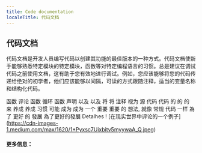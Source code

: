 ```yaml
---
title: Code documentation
localeTitle: 代码文档
---
```

## 代码文档

代码文档是开发人员编写代码以创建其功能的最佳版本的一种方式。代码文档使新手能够熟悉特定模块的特定模块，函数等对特定编程语言的习惯。总是建议在调试代码之前使用文档，这有助于您有效地进行调试。例如，您应该能够将您的代码传递给绝对的初学者，他们应该能够以间隔，可读的方式跟随注释，适当的变量名称和结构化代码。

函数 评论 函数 循环 函数 声明 以及 以及 将 将 注释 视为 源 代码 代码 的 的 的 来 养成 养成 习惯 可能 成为 成为 一个 重要 重要 的 想法, 就像 常规 代码 一样 為了 更好 的 發展 為了更好的發展
Detalhes
! [在现实世界中评论的一个例子] (https://cdn-images-1.medium.com/max/1620/1*Pyxsc7Uixbitv5myywaA_Q.jpeg)

#### 更多信息：
